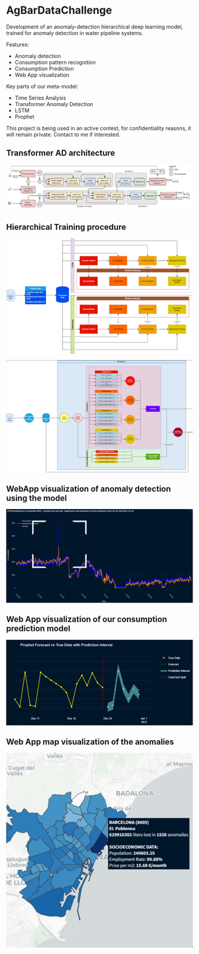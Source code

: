 # AgBarDataChallenge
Development of an anomaly-detection hierarchical deep learning model, trained for anomaly detection in water pipeline systems.

Features: 
 - Anomaly detection
 - Consumption pattern recognition
 - Consumption Prediction
 - Web App visualization

Key parts of our meta-model: 
 - Time Series Analysis 
 - Transformer Anomaly Detection
 - LSTM
 - Prophet

This project is being used in an active contest, for confidentiality reasons, it will remain private. Contact to me if interested.

## Transformer AD architecture
![Tran AD](images/TranAD.png)

## Hierarchical Training procedure
![Hierarchical Training](images/Training.png)

![Full Structure](images/architecture.png)

## WebApp visualization of anomaly detection using the model
![Anomalies](images/anomaly_visualization.png)

## Web App visualization of our consumption prediction model
![Prediction](images/Prophet.jpg)
 
## Web App map visualization of the anomalies
 ![Map](images/Map.jpg)




